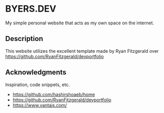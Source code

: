 # BYERS.DEV

My simple personal website that acts as my own space on the internet.

## Description

This website utilizes the excellent template made by Ryan Fitzgerald over https://github.com/RyanFitzgerald/devportfolio


## Acknowledgments

Inspiration, code snippets, etc.
* https://github.com/hashirshoaeb/home
* https://github.com/RyanFitzgerald/devportfolio
* https://www.vantajs.com/

